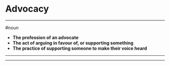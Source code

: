 # Advocacy
---
#noun
- **The profession of an advocate**
- **The act of arguing in favour of, or supporting something**
- **The practice of supporting someone to make their voice heard**
---
---
